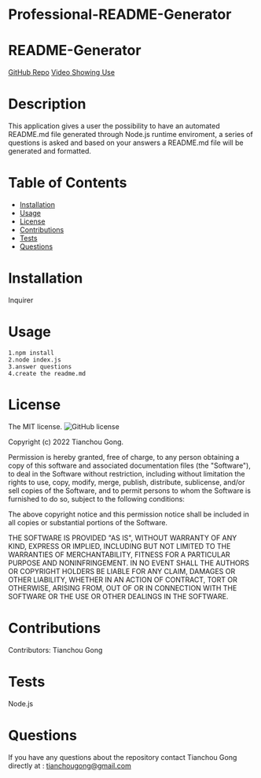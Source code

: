 # Professional-README-Generator

# README-Generator
[GitHub Repo](https://github.com/GongTianchou/Professional-README-Generator)
[Video Showing Use](./Develop/src/)
# Description
This application gives a user the possibility to have an automated README.md file generated through Node.js runtime enviroment, a series of questions is asked and based on your answers a README.md file will be generated and formatted.
# Table of Contents 
* [Installation](#installation)
* [Usage](#usage)
* [License](#license)
* [Contributions](#contributions)
* [Tests](#tests)
* [Questions](#questions)
# Installation
Inquirer
# Usage
    1.npm install 
    2.node index.js
    3.answer questions
    4.create the readme.md
# License
The MIT license. 
![GitHub license](https://img.shields.io/badge/license-MIT-blue.svg)
        
Copyright (c) 2022 Tianchou Gong.
        
Permission is hereby granted, free of charge, to any person obtaining a copy of this software and associated
documentation files (the "Software"), to deal in the Software without restriction, including without limitation
the rights to use, copy, modify, merge, publish, distribute, sublicense, and/or sell copies of the Software, and
to permit persons to whom the Software is furnished to do so, subject to the following conditions:

The above copyright notice and this permission notice shall be included in all copies or substantial portions
of the Software.

THE SOFTWARE IS PROVIDED "AS IS", WITHOUT WARRANTY OF ANY KIND, EXPRESS OR IMPLIED, INCLUDING BUT NOT LIMITED TO 
THE WARRANTIES OF MERCHANTABILITY, FITNESS FOR A PARTICULAR PURPOSE AND NONINFRINGEMENT. IN NO EVENT SHALL THE 
AUTHORS OR COPYRIGHT HOLDERS BE LIABLE FOR ANY CLAIM, DAMAGES OR OTHER LIABILITY, WHETHER IN AN ACTION OF CONTRACT,
TORT OR OTHERWISE, ARISING FROM, OUT OF OR IN CONNECTION WITH THE SOFTWARE OR THE USE OR OTHER DEALINGS IN THE SOFTWARE.
# Contributions
​Contributors: Tianchou Gong
# Tests
Node.js
# Questions
If you have any questions about the repository contact Tianchou Gong directly at : tianchougong@gmail.com